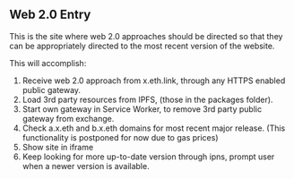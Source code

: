 ## Web 2.0 Entry

This is the site where web 2.0 approaches should be directed so that they can be appropriately directed to the most recent version of the website.

This will accomplish:
1. Receive web 2.0 approach from x.eth.link, through any HTTPS enabled public gateway.
2. Load 3rd party resources from IPFS, (those in the packages folder).
3. Start own gateway in Service Worker, to remove 3rd party public gateway from exchange.
4. Check a.x.eth and b.x.eth domains for most recent major release. (This functionality is postponed for now due to gas prices) 
5. Show site in iframe
6. Keep looking for more up-to-date version through ipns, prompt user when a newer version is available.